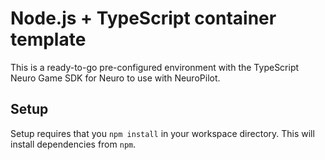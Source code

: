 # Node.js + TypeScript container template

This is a ready-to-go pre-configured environment with the TypeScript Neuro Game SDK for Neuro to use with NeuroPilot.

## Setup

Setup requires that you `npm install` in your workspace directory. This will install dependencies from `npm`.
